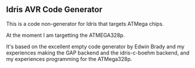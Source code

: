 Idris AVR Code Generator
--------------------------

This is a code non-generator for Idris that targets ATMega chips.

At the moment I am targetting the ATMEGA328p.

It's based on the excellent empty code generator by Edwin Brady and my experiences
making the GAP backend and the idris-c-boehm backend, and my experiences programming
for the ATMega328p.


